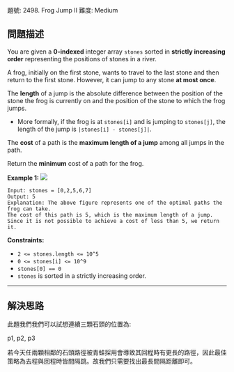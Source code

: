 題號: 2498. Frog Jump II
難度: Medium

## 問題描述
You are given a **0-indexed** integer array `stones` sorted in **strictly increasing order** representing the positions of stones in a river.

A frog, initially on the first stone, wants to travel to the last stone and then return to the first stone. However, it can jump to any stone **at most once**.

The **length** of a jump is the absolute difference between the position of the stone the frog is currently on and the position of the stone to which the frog jumps.

- More formally, if the frog is at `stones[i]` and is jumping to `stones[j]`, the length of the jump is `|stones[i] - stones[j]|`.

The **cost** of a path is the **maximum length of a jump** among all jumps in the path.

Return the **minimum** cost of a path for the frog.

**Example 1:**
![](https://i.imgur.com/T6NHSJT.png)
```
Input: stones = [0,2,5,6,7]
Output: 5
Explanation: The above figure represents one of the optimal paths the frog can take.
The cost of this path is 5, which is the maximum length of a jump.
Since it is not possible to achieve a cost of less than 5, we return it.
```

**Constraints:**

- `2 <= stones.length <= 10^5`
- `0 <= stones[i] <= 10^9`
- `stones[0] == 0`
- `stones` is sorted in a strictly increasing order.

---
## 解決思路
此題我們我們可以試想連續三顆石頭的位置為:

p1, p2, p3

若今天任兩顆相鄰的石頭路徑被青蛙採用會導致其回程時有更長的路徑，因此最佳策略為去程與回程時皆間隔跳。故我們只需要找出最長間隔距離即可。

